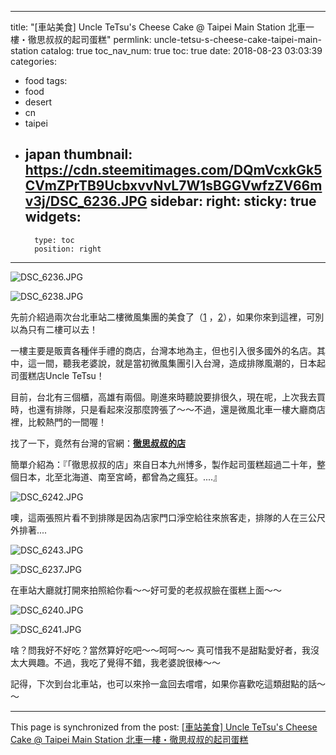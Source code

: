 
---
title: "[車站美食] Uncle TeTsu's Cheese Cake @ Taipei Main Station 北車一樓・徹思叔叔的起司蛋糕"
permlink: uncle-tetsu-s-cheese-cake-taipei-main-station
catalog: true
toc_nav_num: true
toc: true
date: 2018-08-23 03:03:39
categories:
- food
tags:
- food
- desert
- cn
- taipei
- japan
thumbnail: https://cdn.steemitimages.com/DQmVcxkGk5CVmZPrTB9UcbxvvNvL7W1sBGGVwfzZV66mv3j/DSC_6236.JPG
sidebar:
    right:
        sticky: true
widgets:
    -
        type: toc
        position: right
---


![DSC_6236.JPG](https://cdn.steemitimages.com/DQmVcxkGk5CVmZPrTB9UcbxvvNvL7W1sBGGVwfzZV66mv3j/DSC_6236.JPG)

![DSC_6238.JPG](https://cdn.steemitimages.com/DQmdwyCCAmR6YFtdzT7K27tapDiQZvCze6Vnf5TQRshWB8r/DSC_6238.JPG)

先前介紹過兩次台北車站二樓微風集團的美食了（[1](https://steemit.com/food/@deanliu/fqtg6) ，[2](https://steemit.com/food/@deanliu/65zwdf)），如果你來到這裡，可別以為只有二樓可以去！

一樓主要是販賣各種伴手禮的商店，台灣本地為主，但也引入很多國外的名店。其中，這一間，聽我老婆說，就是當初微風集團引入台灣，造成排隊風潮的，日本起司蛋糕店Uncle TeTsu！

目前，台北有三個櫃，高雄有兩個。剛進來時聽說要排很久，現在呢，上次我去買時，也還有排隊，只是看起來沒那麼誇張了～～不過，還是微風北車一樓大廳商店裡，比較熱門的一間喔！

找了一下，竟然有台灣的官網：[**徹思叔叔的店**](http://www.uncletetsu-tw.com/)

簡單介紹為：『「徹思叔叔的店」來自日本九州博多，製作起司蛋糕超過二十年，整個日本，北至北海道、南至宮崎，都曾為之瘋狂。....』

![DSC_6242.JPG](https://cdn.steemitimages.com/DQmYbgfovKrUvjPDDzwgwZzN3zH7gFS9YAi7R6ztAqrUqHQ/DSC_6242.JPG)

噢，這兩張照片看不到排隊是因為店家門口淨空給往來旅客走，排隊的人在三公尺外排著....

![DSC_6243.JPG](https://cdn.steemitimages.com/DQmegEuF8ANW5ZSqPt4xo71AMMPst86TiYGuQjfq9hV3txS/DSC_6243.JPG)

![DSC_6237.JPG](https://cdn.steemitimages.com/DQmeZWBgPk59kBeonsGaezQPeB4XCesP84QDgwkJDr3ZrAi/DSC_6237.JPG)

在車站大廳就打開來拍照給你看～～好可愛的老叔叔臉在蛋糕上面～～

![DSC_6240.JPG](https://cdn.steemitimages.com/DQmNjgtDK5BAH4xpnyHo8hg8CuHc2DM4vstaXsPoUCstScC/DSC_6240.JPG)

![DSC_6241.JPG](https://cdn.steemitimages.com/DQmaxHG5da2PMHwMbTkP7RiPEaH7tmWc1DyTf49JFFGw8L2/DSC_6241.JPG)

啥？問我好不好吃？當然算好吃吧～～呵呵～～ 真可惜我不是甜點愛好者，我沒太大興趣。不過，我吃了覺得不錯，我老婆說很棒～～

記得，下次到台北車站，也可以來拎一盒回去嚐嚐，如果你喜歡吃這類甜點的話～～

- - -

This page is synchronized from the post: [[車站美食] Uncle TeTsu's Cheese Cake @ Taipei Main Station 北車一樓・徹思叔叔的起司蛋糕](https://steemit.com/@deanliu/uncle-tetsu-s-cheese-cake-taipei-main-station)
